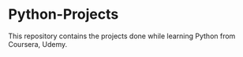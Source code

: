 # Python-Projects
This repository contains the projects done while learning Python from Coursera, Udemy.
